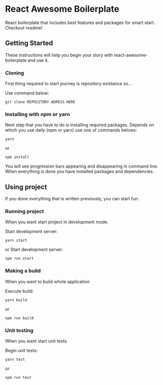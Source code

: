 # React Awesome Boilerplate
React boilerplate that includes best features and packages for smart start. Checkout readme!

## Getting Started
These instructions will help you begin your story with react-awesome-boilerplate and use it.

### Cloning
First thing required to start journey is repository existance so...

Use command below:
```
git clone REPOSITORY-ADRESS-HERE
```

### Installing with npm or yarn
Next step that you have to do is installing required packages. Depends on which you use daily (npm or yarn) use one of commands belows:
 
```
yarn
```
or
```
npm install
```

You will see progression bars appearing and disappearing in command line. When everything is done you have installed packages and dependencies.

## Using project
If you done everything that is written previously, you can start fun.

### Running project
When you want start project in development mode.

Start development server:
```
yarn start
```
or
Start development server:
```
npm run start
```

### Making a build
When you want to build whole application

Execute build:
```
yarn build
```
or
```
npm run build
```

### Unit testing
When you want start unit tests.

Begin unit tests:
```
yarn test
```
or
```
npm run test
```
